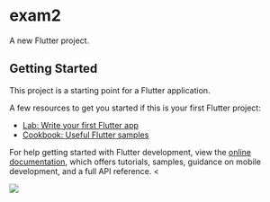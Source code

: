 # exam2

A new Flutter project.

## Getting Started

This project is a starting point for a Flutter application.

A few resources to get you started if this is your first Flutter project:

- [Lab: Write your first Flutter app](https://docs.flutter.dev/get-started/codelab)
- [Cookbook: Useful Flutter samples](https://docs.flutter.dev/cookbook)

For help getting started with Flutter development, view the
[online documentation](https://docs.flutter.dev/), which offers tutorials,
samples, guidance on mobile development, and a full API reference.
<


<p>
  <img src=![2023-01-09 (1)](https://user-images.githubusercontent.com/120647962/211246435-21be9c06-c6c4-4ed1-8f95-e26fb8372f22.png)
       </p>
